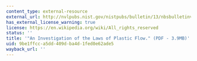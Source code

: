 ```yaml
---
content_type: external-resource
external_url: http://nvlpubs.nist.gov/nistpubs/bulletin/13/nbsbulletinv13n2p309_A2b.pdf
has_external_license_warning: true
license: https://en.wikipedia.org/wiki/All_rights_reserved
status: ''
title: '"An Investigation of the Laws of Plastic Flow." (PDF - 3.9MB)'
uid: 9be1ffcc-a5dd-409d-ba4d-1fed0e62ade5
wayback_url: ''
---
```

